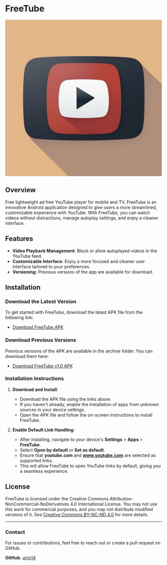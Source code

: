 # FreeTube
![FreeTube Logo](images/logo.png)

## Overview
Free lightweight ad free YouTube player for mobile and TV.
FreeTube is an innovative Android application designed to give users a more streamlined, customizable experience with YouTube. With FreeTube, you can watch videos without distractions, manage autoplay settings, and enjoy a cleaner interface.

## Features
- **Video Playback Management**: Block or allow autoplayed videos in the YouTube feed.
- **Customizable Interface**: Enjoy a more focused and cleaner user interface tailored to your preferences.
- **Versioning**: Previous versions of the app are available for download.

## Installation

### Download the Latest Version
To get started with FreeTube, download the latest APK file from the following link:

- [Download FreeTube APK](download/freeTube.apk)

### Download Previous Versions
Previous versions of the APK are available in the archive folder. You can download them here:

- [Download FreeTube v1.0 APK](download/archive/freeTube_v1.0.apk)

### Installation Instructions

1. **Download and Install**:
    - Download the APK file using the links above.
    - If you haven't already, enable the installation of apps from unknown sources in your device settings.
    - Open the APK file and follow the on-screen instructions to install FreeTube.

2. **Enable Default Link Handling**:
    - After installing, navigate to your device's **Settings** > **Apps** > **FreeTube**.
    - Select **Open by default** or **Set as default**.
    - Ensure that **youtube.com** and **www.youtube.com** are selected as supported links.
    - This will allow FreeTube to open YouTube links by default, giving you a seamless experience.

## License
FreeTube is licensed under the Creative Commons Attribution-NonCommercial-NoDerivatives 4.0 International License. You may not use this work for commercial purposes, and you may not distribute modified versions of it. See [Creative Commons BY-NC-ND 4.0](https://creativecommons.org/licenses/by-nc-nd/4.0/) for more details.

---

### Contact
For issues or contributions, feel free to reach out or create a pull request on GitHub.

**GitHub**: [unix14](https://github.com/unix14)
